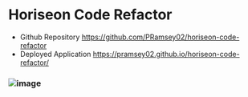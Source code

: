 # Horiseon Code Refactor

- Github Repository https://github.com/PRamsey02/horiseon-code-refactor
- Deployed Application https://pramsey02.github.io/horiseon-code-refactor/
### ![image](https://user-images.githubusercontent.com/113738082/194729176-7de9d152-c22d-4750-b313-f026f06b4a38.png)
